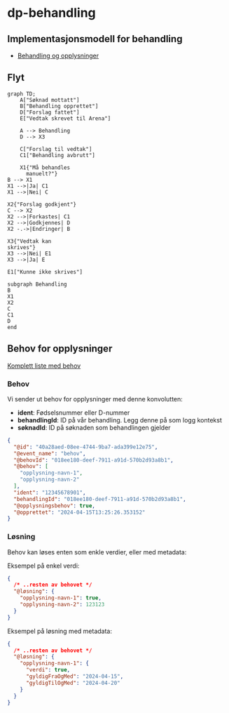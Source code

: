 # dp-behandling

## Implementasjonsmodell for behandling

- [Behandling og opplysninger](./opplysning/README.md)

## Flyt 

```mermaid
graph TD;
    A["Søknad mottatt"]
    B["Behandling opprettet"]
    D["Forslag fattet"]
    E["Vedtak skrevet til Arena"]

    A --> Behandling
    D --> X3

    C["Forslag til vedtak"]
    C1["Behandling avbrutt"]

    X1{"Må behandles 
      manuelt?"}
B --> X1
X1 -->|Ja| C1
X1 -->|Nei| C

X2{"Forslag godkjent"}
C --> X2
X2 -->|Forkastes| C1
X2 -->|Godkjennes| D
X2 -.->|Endringer| B

X3{"Vedtak kan
skrives"}
X3 -->|Nei| E1
X3 -->|Ja| E

E1["Kunne ikke skrives"]

subgraph Behandling
B
X1
X2
C
C1
D
end
```

## Behov for opplysninger

[Komplett liste med behov](./behov.approved.md)

### Behov

Vi sender ut behov for opplysninger med denne konvolutten:

* **ident**: Fødselsnummer eller D-nummer
* **behandlingId**: ID på vår behandling. Legg denne på som logg kontekst 
* **søknadId**: ID på søknaden som behandlingen gjelder

```json
{
  "@id": "40a28aed-08ee-4744-9ba7-ada399e12e75",
  "@event_name": "behov",
  "@behovId": "018ee180-deef-7911-a91d-570b2d93a8b1",
  "@behov": [
    "opplysning-navn-1",
    "opplysning-navn-2"
  ],
  "ident": "12345678901",
  "behandlingId": "018ee180-deef-7911-a91d-570b2d93a8b1",
  "@opplysningsbehov": true,
  "@opprettet": "2024-04-15T13:25:26.353152"
}
```

### Løsning

Behov kan løses enten som enkle verdier, eller med metadata:

Eksempel på enkel verdi:

```json
{
  /* ..resten av behovet */
  "@løsning": {
    "opplysning-navn-1": true,
    "opplysning-navn-2": 123123
  }
}
```

Eksempel på løsning med metadata:
```json
{
  /* ..resten av behovet */
  "@løsning": {
    "opplysning-navn-1": {
      "verdi": true,
      "gyldigFraOgMed": "2024-04-15",
      "gyldigTilOgMed": "2024-04-20"
    }
  }
}
```
